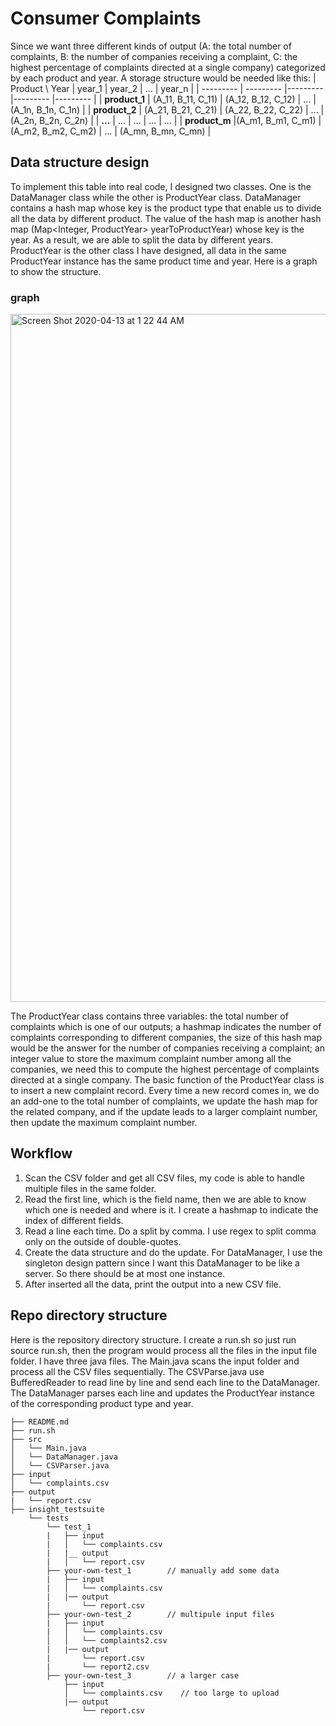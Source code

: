 # Consumer Complaints

Since we want three different kinds of output (A: the total number of complaints, B: the number of companies receiving a complaint, C: the highest percentage of complaints directed at a single company) categorized by each product and year. A storage structure would be needed like this:
| Product \ Year | year_1 |  year_2 | ... | year_n |
| --------- | --------- |--------- |--------- |--------- |
| **product_1** | (A_11, B_11, C_11) | (A_12, B_12, C_12) | ... | (A_1n, B_1n, C_1n) |
| **product_2** | (A_21, B_21, C_21) | (A_22, B_22, C_22) | ... | (A_2n, B_2n, C_2n) |
| **...** | ... | ... | ... | ... |
| **product_m** |(A_m1, B_m1, C_m1) | (A_m2, B_m2, C_m2) | ... | (A_mn, B_mn, C_mn) |

## Data structure design
To implement this table into real code, I designed two classes. One is the DataManager class while the other is ProductYear class. DataManager contains a hash map whose key is the product type that enable us to divide all the data by different product. The value of the hash map is another hash map (Map<Integer, ProductYear> yearToProductYear) whose key is the year. As a result, we are able to split the data by different years. ProductYear is the other class I have designed, all data in the same ProductYear instance has the same product time and year. Here is a graph to show the structure.
### graph
<img width="1101" alt="Screen Shot 2020-04-13 at 1 22 44 AM" src="https://user-images.githubusercontent.com/31771655/79095963-d6da8e00-7d29-11ea-8c20-1ea0ef411304.png">

The ProductYear class contains three variables: the total number of complaints which is one of our outputs; a hashmap indicates the number of complaints corresponding to different companies, the size of this hash map would be the answer for the number of companies receiving a complaint; an integer value to store the maximum complaint number among all the companies, we need this to compute the highest percentage of complaints directed at a single company. The basic function of the ProductYear class is to insert a new complaint record. Every time a new record comes in, we do an add-one to the total number of complaints, we update the hash map for the related company, and if the update leads to a larger complaint number, then update the maximum complaint number.

## Workflow
1. Scan the CSV folder and get all CSV files, my code is able to handle multiple files in the same folder.
2. Read the first line, which is the field name, then we are able to know which one is needed and where is it. I create a hashmap to indicate the index of different fields.
3. Read a line each time. Do a split by comma. I use regex to split comma only on the outside of double-quotes. 
4. Create the data structure and do the update. For DataManager, I use the singleton design pattern since I want this DataManager to be like a server. So there should be at most one instance. 
5. After inserted all the data, print the output into a new CSV file.

## Repo directory structure
Here is the repository directory structure. I create a run.sh so just run source run.sh,  then the program would process all the files in the input file folder.
I have three java files. The Main.java scans the input folder and process all the CSV files sequentially. The CSVParse.java use BufferedReader to read line by line and send each line to the DataManager. The DataManager parses each line and updates the  ProductYear instance of the corresponding product type and year.

    ├── README.md
    ├── run.sh
    ├── src
    │   └── Main.java
    │   └── DataManager.java
    │   └── CSVParser.java
    ├── input
    │   └── complaints.csv
    ├── output
    |   └── report.csv
    ├── insight_testsuite
        └── tests
            └── test_1
            |   ├── input
            |   │   └── complaints.csv
            |   |__ output
            |   │   └── report.csv
            ├── your-own-test_1        // manually add some data        
            |   ├── input
            |   │   └── complaints.csv
            |   |── output
            |       └── report.csv
            ├── your-own-test_2        // multipule input files         
            |   ├── input
            |   │   └── complaints.csv
            │   │   └── complaints2.csv
            |   |── output
            |       └── report.csv
            |       └── report2.csv
            ├── your-own-test_3        // a larger case
                ├── input
                │   └── complaints.csv    // too large to upload
                |── output
                    └── report.csv
                    

